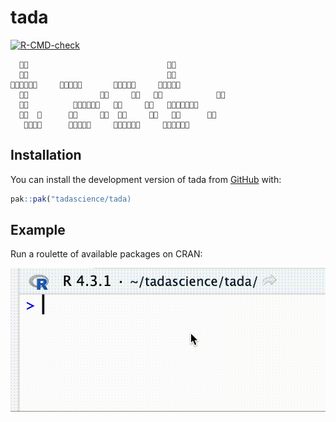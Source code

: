 
<!-- README.md is generated from README.Rmd. Please edit that file -->

# tada

<!-- badges: start -->

[![R-CMD-check](https://github.com/tadascience/tada/actions/workflows/R-CMD-check.yaml/badge.svg)](https://github.com/tadascience/tada/actions/workflows/R-CMD-check.yaml)
<!-- badges: end -->

      🎉🎉                               🎉🎉
      🎉🎉                               🎉🎉
    🎉🎉🎉🎉🎉🎉     🎉🎉🎉🎉🎉       🎉🎉🎉🎉🎉     🎉🎉🎉🎉🎉
      🎉🎉                🎉🎉     🎉🎉   🎉🎉            🎉🎉
      🎉🎉          🎉🎉🎉🎉🎉🎉   🎉🎉     🎉🎉   🎉🎉🎉🎉🎉🎉🎉
      🎉🎉  🎉      🎉🎉     🎉🎉  🎉🎉     🎉🎉   🎉🎉      🎉🎉
       🎉🎉🎉🎉      🎉🎉🎉🎉🎉     🎉🎉🎉🎉🎉🎉     🎉🎉🎉🎉🎉🎉

## Installation

You can install the development version of tada from
[GitHub](https://github.com/) with:

``` r
pak::pak("tadascience/tada)
```

## Example

Run a roulette of available packages on CRAN:

![](https://github.com/tadascience/tada/blob/main/inst/roulette.gif?raw=true)
